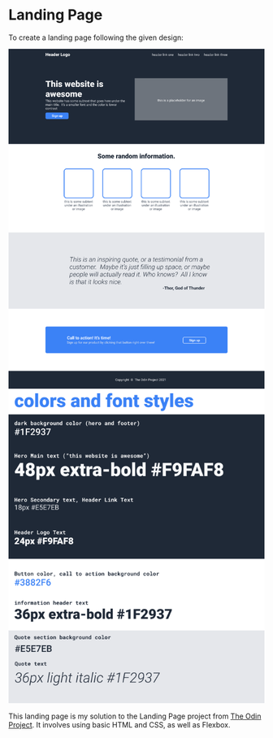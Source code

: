 # Landing Page
To create a landing page following the given design:

![layout](./design/layout.png)
![styles](./design/styles.png)

This landing page is my solution to the Landing Page project from [The Odin Project](https://www.theodinproject.com/). It involves using basic HTML and CSS, as well as Flexbox. 